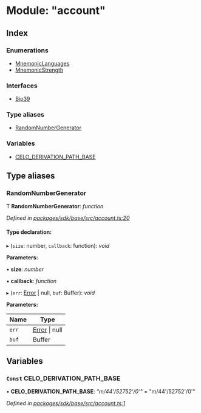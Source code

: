 # Module: "account"

## Index

### Enumerations

* [MnemonicLanguages](../enums/_account_.mnemoniclanguages.md)
* [MnemonicStrength](../enums/_account_.mnemonicstrength.md)

### Interfaces

* [Bip39](../interfaces/_account_.bip39.md)

### Type aliases

* [RandomNumberGenerator](_account_.md#randomnumbergenerator)

### Variables

* [CELO_DERIVATION_PATH_BASE](_account_.md#const-celo_derivation_path_base)

## Type aliases

###  RandomNumberGenerator

Ƭ **RandomNumberGenerator**: *function*

*Defined in [packages/sdk/base/src/account.ts:20](https://github.com/celo-org/celo-monorepo/blob/master/packages/sdk/base/src/account.ts#L20)*

#### Type declaration:

▸ (`size`: number, `callback`: function): *void*

**Parameters:**

▪ **size**: *number*

▪ **callback**: *function*

▸ (`err`: [Error](../classes/_result_.rooterror.md#static-error) | null, `buf`: Buffer): *void*

**Parameters:**

Name | Type |
------ | ------ |
`err` | [Error](../classes/_result_.rooterror.md#static-error) &#124; null |
`buf` | Buffer |

## Variables

### `Const` CELO_DERIVATION_PATH_BASE

• **CELO_DERIVATION_PATH_BASE**: *"m/44'/52752'/0'"* = "m/44'/52752'/0'"

*Defined in [packages/sdk/base/src/account.ts:1](https://github.com/celo-org/celo-monorepo/blob/master/packages/sdk/base/src/account.ts#L1)*
